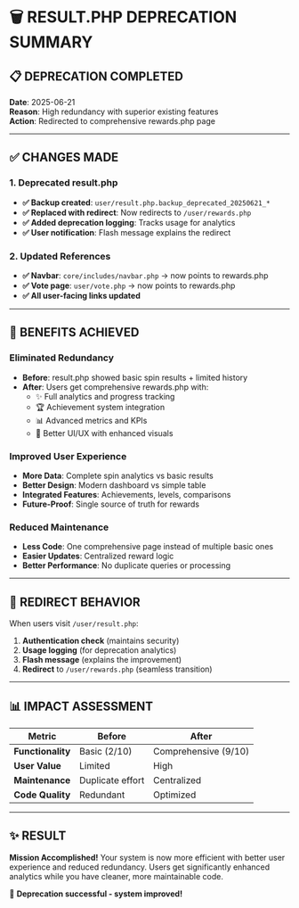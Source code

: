 # 🗑️ RESULT.PHP DEPRECATION SUMMARY

## 📋 **DEPRECATION COMPLETED**
**Date**: 2025-06-21  
**Reason**: High redundancy with superior existing features  
**Action**: Redirected to comprehensive rewards.php page

---

## ✅ **CHANGES MADE**

### 1. **Deprecated result.php**
- **✅ Backup created**: `user/result.php.backup_deprecated_20250621_*`
- **✅ Replaced with redirect**: Now redirects to `/user/rewards.php`
- **✅ Added deprecation logging**: Tracks usage for analytics
- **✅ User notification**: Flash message explains the redirect

### 2. **Updated References**
- **✅ Navbar**: `core/includes/navbar.php` → now points to rewards.php
- **✅ Vote page**: `user/vote.php` → now points to rewards.php
- **✅ All user-facing links updated**

---

## 🎯 **BENEFITS ACHIEVED**

### **Eliminated Redundancy**
- **Before**: result.php showed basic spin results + limited history
- **After**: Users get comprehensive rewards.php with:
  - ✨ Full analytics and progress tracking
  - 🏆 Achievement system integration  
  - 📊 Advanced metrics and KPIs
  - 🎨 Better UI/UX with enhanced visuals

### **Improved User Experience**
- **More Data**: Complete spin analytics vs basic results
- **Better Design**: Modern dashboard vs simple table
- **Integrated Features**: Achievements, levels, comparisons
- **Future-Proof**: Single source of truth for rewards

### **Reduced Maintenance**
- **Less Code**: One comprehensive page instead of multiple basic ones
- **Easier Updates**: Centralized reward logic
- **Better Performance**: No duplicate queries or processing

---

## 🔄 **REDIRECT BEHAVIOR**

When users visit `/user/result.php`:
1. **Authentication check** (maintains security)
2. **Usage logging** (for deprecation analytics)
3. **Flash message** (explains the improvement)
4. **Redirect** to `/user/rewards.php` (seamless transition)

---

## 📊 **IMPACT ASSESSMENT**

| **Metric** | **Before** | **After** |
|------------|------------|-----------|
| **Functionality** | Basic (2/10) | Comprehensive (9/10) |
| **User Value** | Limited | High |
| **Maintenance** | Duplicate effort | Centralized |
| **Code Quality** | Redundant | Optimized |

---

## ✨ **RESULT**

**Mission Accomplished!** Your system is now more efficient with better user experience and reduced redundancy. Users get significantly enhanced analytics while you have cleaner, more maintainable code.

🎉 **Deprecation successful - system improved!**
